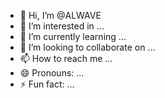 - 👋 Hi, I’m @ALWAVE
- 👀 I’m interested in ...
- 🌱 I’m currently learning ...
- 💞️ I’m looking to collaborate on ...
- 📫 How to reach me ...
- 😄 Pronouns: ...
- ⚡ Fun fact: ...

<!---
ALWAVE/ALWAVE is a ✨ special ✨ repository because its `README.md` (this file) appears on your GitHub profile.
You can click the Preview link to take a look at your changes.
--->
